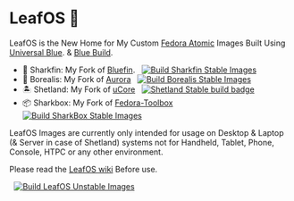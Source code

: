 # LeafOS 🍂 


LeafOS is the New Home for My Custom [Fedora Atomic](https://fedoraproject.org/atomic-desktops/) Images Built Using [Universal Blue](https://universal-blue.org/). & [Blue Build](https://blue-build.org/).

- 🦈 Sharkfin: My Fork of [Bluefin](https://projectbluefin.io/). &nbsp; [![Build Sharkfin Stable Images](https://github.com/vibrantleaf/LeafOS/actions/workflows/build-sharkfin-stable-images.yml/badge.svg)](https://github.com/vibrantleaf/LeafOS/actions/workflows/build-sharkfin-stable-images.yml)
- 🌌 Borealis: My Fork of [Aurora](https://getaurora.dev/) &nbsp; [![Build Borealis Stable Images](https://github.com/vibrantleaf/LeafOS/actions/workflows/build-borealis-stable-images.yml/badge.svg)](https://github.com/vibrantleaf/LeafOS/actions/workflows/build-borealis-stable-images.yml)
- 🏝️ Shetland: My Fork of [uCore](https://github.com/ublue-os/ucore) &nbsp; [![Shetland Stable build badge](https://github.com/vibrantleaf/LeafOS/actions/workflows/build-shetland-stable-images.yml/badge.svg)](https://github.com/vibrantleaf/LeafOS/actions/workflows/build-shetland-stable-images.yml)
- 📦 Sharkbox: My Fork of [Fedora-Toolbox](https://github.com/ublue-os/toolboxes/tree/main/toolboxes/fedora-toolbox) &nbsp; [![Build SharkBox Stable Images](https://github.com/vibrantleaf/LeafOS/actions/workflows/build-sharkbox-stable-images.yml/badge.svg)](https://github.com/vibrantleaf/LeafOS/actions/workflows/build-sharkbox-stable-images.yml)


LeafOS Images are currently only intended for usage on Desktop & Laptop (& Server in case of Shetland) systems not for Handheld, Tablet, Phone, Console, HTPC or any other environment.

Please read the [LeafOS wiki](https://github.com/vibrantleaf/LeafOS/wiki) Before use. 

&nbsp; [![Build LeafOS Unstable Images](https://github.com/vibrantleaf/LeafOS/actions/workflows/build-unstable-images.yml/badge.svg)](https://github.com/vibrantleaf/LeafOS/actions/workflows/build-unstable-images.yml)
